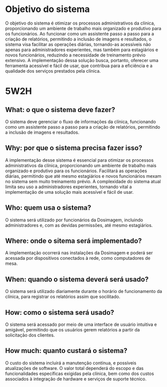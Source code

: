# Objetivo do sistema

O objetivo do sistema é otimizar os processos administrativos da clínica, proporcionando um ambiente de trabalho mais organizado e produtivo para os funcionários. Ao funcionar como um assistente passo a passo para a criação de relatórios, permitindo a inclusão de imagens e resultados, o sistema visa facilitar as operações diárias, tornando-as acessíveis não apenas para administradores experientes, mas também para estagiários e novos funcionários, reduzindo a necessidade de treinamento prévio extensivo. A implementação dessa solução busca, portanto, oferecer uma ferramenta acessível e fácil de usar, que contribua para a eficiência e a qualidade dos serviços prestados pela clínica.

# 5W2H

## What: o que o sistema deve fazer?
O sistema deve gerenciar o fluxo de informações da clínica, funcionando como um assistente passo a passo para a criação de relatórios, permitindo a inclusão de imagens e resultados.

## Why: por que o sistema precisa fazer isso?
A implementação desse sistema é essencial para otimizar os processos administrativos da clínica, proporcionando um ambiente de trabalho mais organizado e produtivo para os funcionários. Facilitará as operações diárias, permitindo que até mesmo estagiários e novos funcionários mexam no sistema sem muito treinamento prévio. A complexidade do sistema atual limita seu uso a administradores experientes, tornando vital a implementação de uma solução mais acessível e fácil de usar.

## Who: quem usa o sistema?
O sistema será utilizado por funcionários da Dosimagem, incluindo administradores e, com as devidas permissões, até mesmo estagiários.

## Where: onde o sitema será implementado?
A implementação ocorrerá nas instalações da Dosimagem e poderá ser acessada por dispositivos conectados à rede, como computadores de mesa.

## When: quando o sistema deverá será usado?
O sistema será utilizado diariamente durante o horário de funcionamento da clínica, para registrar os relatórios assim que socilitado.

## How: como o sistema será usado?
O sistema será acessado por meio de uma interface de usuário intuitiva e amigável, permitindo que os usuários gerem relatórios a partir da solicitação dos clientes.

## How much: quanto custará o sistema?
O custo do sistema incluirá a manutenção contínua, e possíveis atualizações de software. O valor total dependerá do escopo e das funcionalidades específicas exigidas pela clínica, bem como dos custos associados à integração de hardware e serviços de suporte técnico.
